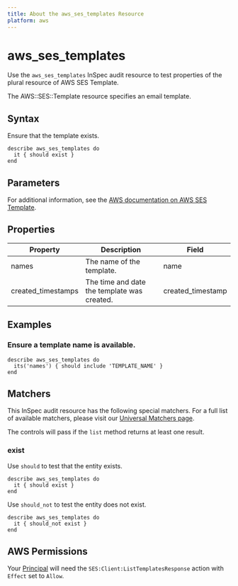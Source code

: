 ```yaml
---
title: About the aws_ses_templates Resource
platform: aws
---
```


# aws_ses_templates

Use the `aws_ses_templates` InSpec audit resource to test properties of the plural resource of AWS SES Template.

The AWS::SES::Template resource specifies an email template.

## Syntax

Ensure that the template exists.

    describe aws_ses_templates do
      it { should exist }
    end

## Parameters

For additional information, see the [AWS documentation on AWS SES Template](https://docs.aws.amazon.com/AWSCloudFormation/latest/UserGuide/aws-resource-ses-template.html).

## Properties

| Property | Description | Field | 
| --- | --- | --- |
| names | The name of the template. | name |
| created_timestamps | The time and date the template was created. | created_timestamp |

## Examples

### Ensure a template name is available.
    describe aws_ses_templates do
      its('names') { should include 'TEMPLATE_NAME' }
    end

## Matchers

This InSpec audit resource has the following special matchers. For a full list of available matchers, please visit our [Universal Matchers page](https://www.inspec.io/docs/reference/matchers/).

The controls will pass if the `list` method returns at least one result.

### exist

Use `should` to test that the entity exists.

    describe aws_ses_templates do
      it { should exist }
    end

Use `should_not` to test the entity does not exist.

    describe aws_ses_templates do
      it { should_not exist }
    end

## AWS Permissions

Your [Principal](https://docs.aws.amazon.com/IAM/latest/UserGuide/intro-structure.html#intro-structure-principal) will need the `SES:Client:ListTemplatesResponse` action with `Effect` set to `Allow`.